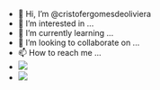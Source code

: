 - 👋 Hi, I’m @cristofergomesdeoliviera
- 👀 I’m interested in ...
- 🌱 I’m currently learning ...
- 💞️ I’m looking to collaborate on ...
- 📫 How to reach me ...
- <img src="https://img.shields.io/badge/JavaScript-323330?style=for-the-badge&logo=javascript&logoColor=F7DF1E">
- <img src="https://img.shields.io/badge/Scratch-4D97FF?style=for-the-badge&logo=Scratch&logoColor=white">

<!---
cristofergomesdeoliviera/cristofergomesdeoliviera is a ✨ special ✨ repository because its `README.md` (this file) appears on your GitHub profile.
You can click the Preview link to take a look at your changes.
--->
